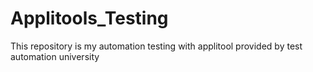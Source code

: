 # Applitools_Testing
This repository is my automation testing with applitool provided by test automation university
